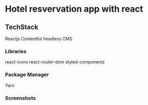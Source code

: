 # Hotel resvervation app with react
## TechStack
Reactjs
Contentful headless CMS

### Libraries
react-icons
react-router-dom
styled-components

### Package Manager
Yarn

### Screenshots